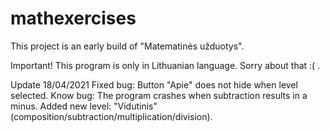 # mathexercises
This project is an early build of "Matematinės užduotys".

Important! 
This program is only in Lithuanian language. Sorry about that :( .

Update 18/04/2021
Fixed bug: 
Button "Apie" does not hide when level selected.
Know bug:
The program crashes when subtraction results in a minus.
Added new level: "Vidutinis" (composition/subtraction/multiplication/division).
